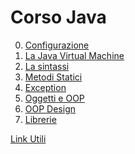 Corso Java
==========

0. [Configurazione](configurazione.md)
1. [La Java Virtual Machine](JVM.md)
2. [La sintassi](sintassi.md)
3. [Metodi Statici](static.md)
4. [Exception](exception.md)
5. [Oggetti e OOP](oop.md)
6. [OOP Design](oop-design.md)
7. [Librerie](librerie.md)

[Link Utili](link.md)
